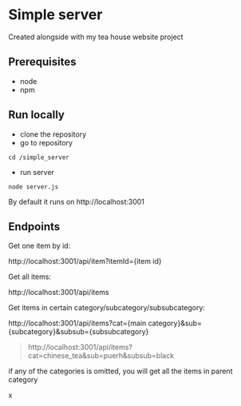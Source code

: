 # Simple server
Created alongside with my tea house website project

## Prerequisites 
- node
- npm

## Run locally

- clone the repository
- go to repository
```
cd /simple_server
```
- run server
```
node server.js
```

By default it runs on http://localhost:3001

## Endpoints

Get one item by id:

http://localhost:3001/api/item?itemId={item id}

Get all items:

http://localhost:3001/api/items

Get items in certain category/subcategory/subsubcategory:

http://localhost:3001/api/items?cat={main category}&sub={subcategory}&subsub={subsubcategory}
> http://localhost:3001/api/items?cat=chinese_tea&sub=puerh&subsub=black
> 
if any of the categories is omitted, you will get all the items in parent category

x
